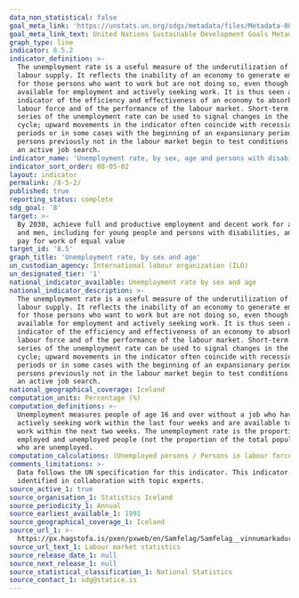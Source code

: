```yaml
---
data_non_statistical: false
goal_meta_link: 'https://unstats.un.org/sdgs/metadata/files/Metadata-08-05-02.pdf '
goal_meta_link_text: United Nations Sustainable Development Goals Metadata (PDF 383 KB)
graph_type: line
indicator: 8.5.2
indicator_definition: >-
  The unemployment rate is a useful measure of the underutilization of the
  labour supply. It reflects the inability of an economy to generate employment
  for those persons who want to work but are not doing so, even though they are
  available for employment and actively seeking work. It is thus seen as an
  indicator of the efficiency and effectiveness of an economy to absorb its
  labour force and of the performance of the labour market. Short-term time
  series of the unemployment rate can be used to signal changes in the business
  cycle; upward movements in the indicator often coincide with recessionary
  periods or in some cases with the beginning of an expansionary period as
  persons previously not in the labour market begin to test conditions through
  an active job search.
indicator_name: 'Unemployment rate, by sex, age and persons with disabilities'
indicator_sort_order: 08-05-02
layout: indicator
permalink: /8-5-2/
published: true
reporting_status: complete
sdg_goal: '8'
target: >-
  By 2030, achieve full and productive employment and decent work for all women
  and men, including for young people and persons with disabilities, and equal
  pay for work of equal value
target_id: '8.5'
graph_title: 'Unemployment rate, by sex and age'
un_custodian_agency: International labour organization (ILO)
un_designated_tier: '1'
national_indicator_available: Unemployment rate by sex and age
national_indicator_description: >-
  The unemployment rate is a useful measure of the underutilization of the
  labour supply. It reflects the inability of an economy to generate employment
  for those persons who want to work but are not doing so, even though they are
  available for employment and actively seeking work. It is thus seen as an
  indicator of the efficiency and effectiveness of an economy to absorb its
  labour force and of the performance of the labour market. Short-term time
  series of the unemployment rate can be used to signal changes in the business
  cycle; upward movements in the indicator often coincide with recessionary
  periods or in some cases with the beginning of an expansionary period as
  persons previously not in the labour market begin to test conditions through
  an active job search.
national_geographical_coverage: Iceland
computation_units: Percentage (%)
computation_definitions: >-
  Unemployment measures people of age 16 and over without a job who have been
  actively seeking work within the last four weeks and are available to start
  work within the next two weeks. The unemployment rate is the proportion of all
  employed and unemployed people (not the proportion of the total population)
  who are unemployed.
computation_calculations: (Unemployed persons / Persons in labour force) * 100
comments_limitations: >-
  Data follows the UN specification for this indicator. This indicator has been
  identified in collaboration with topic experts.
source_active_1: true
source_organisation_1: Statistics Iceland
source_periodicity_1: Annual
source_earliest_available_1: 1991
source_geographical_coverage_1: Iceland
source_url_1: >-
  https://px.hagstofa.is/pxen/pxweb/en/Samfelag/Samfelag__vinnumarkadur__vinnumarkadsrannsokn__3_arstolur/VIN01002.px
source_url_text_1: Labour market statistics
source_release_date_1: null
source_next_release_1: null
source_statistical_classification_1: National Statistics
source_contact_1: sdg@statice.is
---
```

